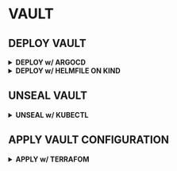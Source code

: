 # VAULT

## DEPLOY VAULT
<details><summary><b>DEPLOY w/ ARGOCD</b></summary>

```bash
export KUBECONFIG=~/.kube/<kubeconfig> # EXAMPLE - CHANGE TO YOURS
export CLUSTER_NAME=default  # EXAMPLE - CHANGE TO YOURS
export DOMAIN=$(kubectl get nodes -o json | jq -r '.items[] | select(.metadata.labels."ingress-ready" == "true") | .status.addresses[] | select(.type == "InternalIP") | .address').nip.io
export HOSTNAME=vault
export ISSUERKIND=$(kubectl get clusterissuer -o json | jq -r '.items[].metadata.name')
export SERVER_URL=$(awk '/server:/ {print $2}' ${KUBECONFIG})

kubectl apply -f - <<EOF
apiVersion: argoproj.io/v1alpha1
kind: Application
metadata:
  name: vault
  namespace: argocd
spec:
  destination:
    name: ''
    namespace: vault
    server: https://kubernetes.default.svc
  source:
    path: ''
    repoURL: registry-1.docker.io
    targetRevision: 1.7.0
    chart: bitnamicharts/vault
    helm:
      values: |
        server:
          ingress:
            enabled: true
            ingressClassName: nginx # EXAMPLE - CHANGE TO YOURS
            annotations:
              cert-manager.io/${ISSUERKIND}: "selfsigned" # EXAMPLE - CHANGE TO YOURS
            hostname: ${HOSTNAME}.${DOMAIN}
            tls: true
        injector:
          enabled: true
          serviceAccount:
            automountServiceAccountToken: true
  sources: []
  project: ${CLUSTER_NAME}
  syncPolicy:
    syncOptions:
      - CreateNamespace=true
    automated: null
EOF
```

</details>

<details><summary><b>DEPLOY w/ HELMFILE ON KIND</b></summary>

```bash
REQUIREMENTS:
✅ Kind Cluster w/ conifgured CNI/Cert-Manager/Ingress Controller
✅ helmfile, kubectl installed
```

```bash
cat <<EOF > vault.yaml
---
helmfiles:
  - path: git::https://github.com/stuttgart-things/helm.git@apps/vault.yaml
    values:
      - namespace: vault
      - injectorEnabled: true
      - clusterIssuer: <CHANGE> # e.g. selfsigned
      - issuerKind: <CHANGE> # e.g. cluster-issuer
      - hostname: vault
      - domain: <CHANGE> # e.g. 172.18.0.4.nip.io
      - ingressClassName: nginx
EOF
```

```bash
# INIT HELMFILE
helmfile init --force

# APPLY HELMFILE
helmfile apply -f vault.yaml 
```

</details>

## UNSEAL VAULT

<details><summary><b>UNSEAL w/ KUBECTL</b></summary>

```bash
# LOG FULL OUTPUT TO FILE
LOG_FILE="vault-init-dev.log"

# RUN INIT AND CAPTURE OUTPUT
INIT_OUTPUT=$(kubectl -n vault exec vault-server-0 -- vault operator init -key-shares=5 -key-threshold=3)
echo "${INIT_OUTPUT}" > "${LOG_FILE}"

# EXTRACT UNSEAL KEYS
UNSEAL_KEYS=($(echo "${INIT_OUTPUT}" | grep "Unseal Key" | awk '{print $NF}'))

# EXTRACT INITIAL ROOT TOKEN (OPTIONAL)
ROOT_TOKEN=$(echo "${INIT_OUTPUT}" | grep "Initial Root Token" | awk '{print $NF}')

# LOG PARSED VALUES
{
  echo ""
  echo "PARSED UNSEAL KEYS:"
  for key in "${UNSEAL_KEYS[@]}"; do
    echo "$key"
  done

  echo ""
  echo "INITIAL ROOT TOKEN:"
  echo "$ROOT_TOKEN"
} >> "$LOG_FILE"

# OUTPUT PATH TO LOG
echo "Vault init details logged to: $LOG_FILE"

# UNSEAL VAULT WITH THE FIRST 3 KEYS
for i in {0..2}; do
  echo "Unsealing with key ${i}..."
  kubectl -n vault exec vault-server-0 -- vault operator unseal "${UNSEAL_KEYS[$i]}"
done
```

</details>

## APPLY VAULT CONFIGURATION

<details><summary><b>APPLY w/ TERRAFOM</b></summary>

```bash
cat <<EOF > vault-setup.tf
module "vault-secrets-setup" {
  source                   = "github.com/stuttgart-things/vault-base-setup"
  kubeconfig_path          = var.kubeconfig_path
  context                  = var.context
  vault_addr               = var.vault_addr
  cluster_name             = var.cluster_name
  createDefaultAdminPolicy = true
  csi_enabled              = false
  vso_enabled              = false
  enableApproleAuth        = true
  skip_tls_verify          = true
  approle_roles            = var.approle_roles
  secret_engines           = var.secret_engines
  kv_policies              = var.kv_policies
}

  output "role_ids" {
    description = "Role IDs from the vault approle module"
    value       = module.vault-secrets-setup.role_id
  }

  output "secret_ids" {
    description = "Secret IDs from the vault approle module"
    value       = module.vault-secrets-setup.secret_id
    sensitive   = true
  }

  variable "kubeconfig_path" {
    type        = string
    description = "Path to the kubeconfig file"
  }

  variable "context" {
    type        = string
    description = "Kubernetes context to use"
  }

  variable "vault_addr" {
    type        = string
    description = "Address of the Vault server"
  }

  variable "cluster_name" {
    type        = string
    description = "Name of the Kubernetes cluster"
  }

  variable "approle_roles" {
    type = list(object({
      name           = string
      token_policies = list(string)
    }))
  }

  variable "secret_engines" {
    type = list(object({
      path        = string
      name        = string
      description = string
      data_json   = string
    }))
  }

  variable "kv_policies" {
    type = list(object({
      name         = string
      capabilities = string
    }))
  }
EOF


```bash
cat <<EOF > terraform.tfvars.json
{
  "approle_roles": [
    {
      "name": "test",
      "token_policies": ["cloud"]
    }
  ],
  "secret_engines": [
    {
      "path": "cloud",
      "name": "test",
      "description": "test app secrets",
      "data_json": "{\"username\": \"andre\", \"password\": \"test123\"}"
    }
  ],
  "kv_policies": [
    {
      "name": "cloud",
      "capabilities": "path \"cloud/data/test\" {\n  capabilities = [\"create\", \"read\", \"update\", \"patch\", \"list\"]\n}"
    }
  ]
}
EOF
```

```bash
export KUBECONFIG=~/.kube/vault-cluster-config # aDD PATH TO KUBECONFIG VAULT IS DEPLYOED ON
LOG_FILE="vault-init-dev.log" # MUST EXIST (FROM UNSEAL)

CONTEXT=$(kubectl config current-context)
NAME=$(kubectl config view -o json | jq -r ".contexts[] | select(.name==\"$CONTEXT\") | .name")
CLUSTER=$(kubectl config view -o json | jq -r ".contexts[] | select(.name==\"$CONTEXT\") | .context.cluster")
DOMAIN=$(echo $(kubectl get nodes -o json | jq -r '.items[] | select(.metadata.labels."ingress-ready" == "true") | .status.addresses[] | select(.type == "InternalIP") | .address').nip.io)

export TF_VAR_kubeconfig_path=${KUBECONFIG}
export TF_VAR_context=${NAME}
export TF_VAR_vault_addr=https://vault.${DOMAIN}
export TF_VAR_cluster_name=${CLUSTER}
export VAULT_TOKEN=$(grep -oE '\bhvs\.[A-Za-z0-9_-]{24,}\b' ${LOG_FILE})

terraform init

terraform apply --auto-approve
terraform output -json >> ${LOG_FILE}
cat ${LOG_FILE}
```

</details>

